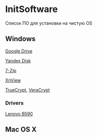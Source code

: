 # InitSoftware

Список ПО для установки на чистую OS

## Windows

[Google Drive](https://www.google.com/intl/ru_ALL/drive/download/)

[Yandex Disk](https://disk.yandex.ru/download?src=Yandex.Sidebar#pc)

[7-Zip](https://7-zip.org.ua/ru/download/)

[XnView](https://www.xnview.com/en/xnview/#downloads)

[TrueCrypt](https://github.com/AuditProject/truecrypt-verified-mirror),
[VeraCrypt](https://veracrypt.ru)

### Drivers

[Lenovo B590](https://pcsupport.lenovo.com/ru/ru/products/laptops-and-netbooks/lenovo-b-series-laptops/lenovo-b590-notebook/20206/downloads/driver-list/component)

## Mac OS X

